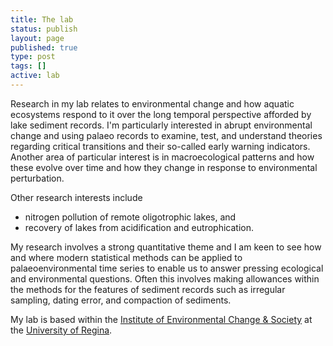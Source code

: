 ```yaml
---
title: The lab
status: publish
layout: page
published: true
type: post
tags: []
active: lab
---
```


Research in my lab relates to environmental change and how aquatic 
ecosystems respond to it over the long temporal perspective afforded by 
lake sediment records. I'm particularly interested in abrupt 
environmental change and using palaeo records to examine, test, and 
understand theories regarding critical transitions and their so-called 
early warning indicators. Another area of particular interest is in 
macroecological patterns and how these evolve over time and how they 
change in response to environmental perturbation.

Other research interests include

 * nitrogen pollution of remote oligotrophic lakes, and 
 * recovery of lakes from acidification and eutrophication.

My research involves a strong quantitative theme and I am keen to see 
how and where modern statistical methods can be applied to 
palaeoenvironmental time series to enable us to answer pressing 
ecological and environmental questions. Often this involves making 
allowances within the methods for the features of sediment records such 
as irregular sampling, dating error, and compaction of sediments.

My lab is based within the [Institute of Environmental Change & 
Society](http://www.iecs-uregina.ca) at the [University of 
Regina](http://www.uregin.ca).
